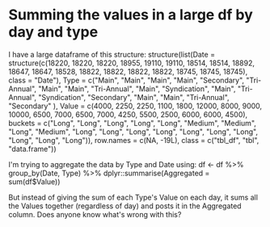
# Summing the values in a large df by day and type

I have a large dataframe of this structure:
structure(list(Date = structure(c(18220, 18220, 18220, 
18955, 19110, 19110, 18514, 18514, 18892, 18647, 18647, 18528, 
18822, 18822, 18822, 18822, 18745, 18745, 18745), class = "Date"), 
    Type = c("Main", "Main", "Main", 
    "Main", "Secondary", "Tri-Annual", "Main", 
    "Main", "Tri-Annual", "Main", "Syndication", 
    "Main", "Tri-Annual", "Syndication", "Secondary", 
    "Main", "Main", "Tri-Annual", "Secondary"
    ), Value = c(4000, 2250, 2250, 1100, 1800, 12000, 
    8000, 9000, 10000, 6500, 7000, 6500, 7000, 4250, 5500, 2500, 
    6000, 6000, 4500), buckets = c("Long", "Long", "Long", 
    "Long", "Long", "Medium", "Medium", "Long", "Medium", "Long", 
    "Long", "Long", "Long", "Long", "Long", "Long", "Long", "Long", 
    "Long")), row.names = c(NA, -19L), class = c("tbl_df", "tbl", 
"data.frame"))

I'm trying to aggregate the data by Type and Date using:
df <- df %>% group_by(Date, Type) %>% dplyr::summarise(Aggregated = sum(df$Value))

But instead of giving the sum of each Type's Value on each day, it sums all the Values together (regardless of day) and posts it in the Aggregated column. Does anyone know what's wrong with this?

        